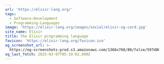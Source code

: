 ```yaml
---
url: 'https://elixir-lang.org/'
tags:
  - Software-Development
  - Programming-Languages
image: 'https://elixir-lang.org/images/social/elixir-og-card.jpg'
site_name: Elixir
title: The Elixir programming language
favicon: 'https://elixir-lang.org/favicon.ico'
og_screenshot_url: >-
  https://og-screenshots-prod.s3.amazonaws.com/1366x768/80/false/597d862ddb283e49ebd771ee077af08990da1839fe1a37a77f42754028b24efb.jpeg
og_last_fetch: 2025-03-07T05:19:02.899Z
---
```


